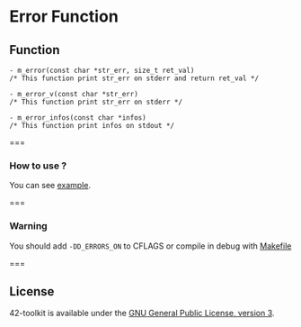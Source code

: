 Error Function
==========

## Function

	- m_error(const char *str_err, size_t ret_val)
	/* This function print str_err on stderr and return ret_val */

	- m_error_v(const char *str_err)
	/* This function print str_err on stderr */

	- m_error_infos(const char *infos)
	/* This function print infos on stdout */

===
### How to use ?

You can see [example](https://github.com/42School/42-toolkit/tree/master/examples/libc/f_error).

===
### Warning

You should add <code>-DD_ERRORS_ON</code> to CFLAGS or compile in debug with [Makefile](https://github.com/42School/42-toolkit/tree/master/srcs/Makefile)

===
## License

42-toolkit is available under the [GNU General Public License, version 3](LICENSE).
